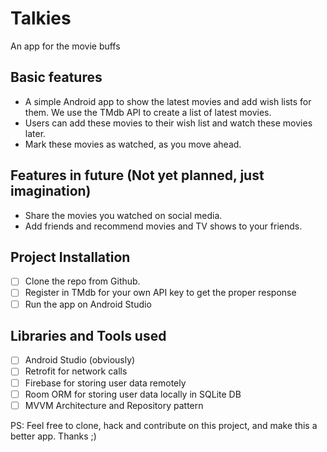 # Talkies
An app for the movie buffs

## Basic features
- A simple Android app to show the latest movies and add wish lists for them. We use the TMdb API to create a list of latest movies. 
- Users can add these movies to their wish list and watch these movies later.
- Mark these movies as watched, as you move ahead.

## Features in future (Not yet planned, just imagination)
- Share the movies you watched on social media. 
- Add friends and recommend movies and TV shows to your friends.

## Project Installation
-[ ] Clone the repo from Github.
-[ ] Register in TMdb for your own API key to get the proper response
-[ ] Run the app on Android Studio

## Libraries and Tools used
-[ ] Android Studio (obviously)
-[ ] Retrofit for network calls
-[ ] Firebase for storing user data remotely
-[ ] Room ORM for storing user data locally in SQLite DB
-[ ] MVVM Architecture and Repository pattern

PS: Feel free to clone, hack and contribute on this project, and make this a better app. Thanks ;)
